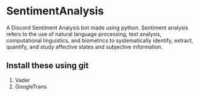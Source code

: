 # SentimentAnalysis
A Discord Sentiment Analysis bot made using python. Sentiment analysis refers to the use of natural language processing, text analysis, computational linguistics, and biometrics to systematically identify, extract, quantify, and study affective states and subjective 
information.
## Install these using git
1. Vader
2. GoogleTrans 
